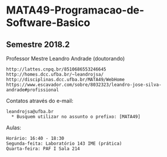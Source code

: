 # MATA49-Programacao-de-Software-Basico
## Semestre 2018.2


Professor Mestre Leandro Andrade (doutorando)

    http://lattes.cnpq.br/8510686553246645
    http://homes.dcc.ufba.br/~leandrojsa/
    http://disciplinas.dcc.ufba.br/MATA49/WebHome
    https://www.escavador.com/sobre/8032323/leandro-jose-silva-andrade#profissional

Contatos através do e-mail:

    leandrojsa@ufba.br
      * Busquem utilizar no assunto o prefixo: [MATA49]
      
Aulas:

    Horário: 16:40 - 18:30  
    Segunda-feita: Laboratório 143 IME (prática)
    Quarta-feira: PAF I Sala 214
